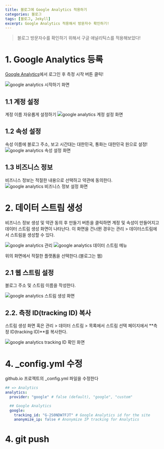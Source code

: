 ```yaml
---
title: 블로그에 Google Analytics 적용하기
categories: 블로그
tags: [블로그, Jekyll]
excerpt: Google Analytics 적용해서 방문자수 확인하기!
---
```


> 블로그 방문자수를 확인하기 위해서 구글 애널리틱스를 적용해보았다!

# 1. Google Analytics 등록

[Google Analytics](https://analytics.google.com/analytics/web/provision/#/provision)에서 로그인 후 측정 시작 버튼 클릭!

![google analytics 시작하기 화면](/img/analytics1.png)

## 1.1 계정 설정

계정 이름 자유롭게 설정하기
![google analytics 계정 설정 화면](/img/analytics2.png)

## 1.2 속성 설정

속성 이름에 블로그 주소, 보고 시간대는 대한민국, 통화는 대한민국 원으로 설정!
![google analytics 속성 설정 화면](/img/analytics3.png)

## 1.3 비즈니스 정보

비즈니스 정보는 적절한 내용으로 선택하고 약관에 동의한다.
![google analytics 비즈니스 정보 설정 화면](/img/analytics4.png)

# 2. 데이터 스트림 생성

비즈니스 정보 생성 및 약관 동의 후 만들기 버튼을 클릭하면 계정 및 속성이 만들어지고 데이터 스트림 생성 화면이 나타난다. 이 화면을 건너뛴 경우는 관리 > 데이터스트림에서 스트림을 생성할 수 있다.

![google analytics 관리](/img/analytics6.png)
![google analytics 데이터 스트림 메뉴](/img/analytics5.png)

위의 화면에서 적절한 플랫폼을 선택한다.(블로그는 웹)

## 2.1 웹 스트림 설정

블로그 주소 및 스트림 이름을 작성한다.

![google analytics 스트림 생성 화면](/img/analytics7.png)

## 2.2. 측정 ID(tracking ID) 복사

스트림 생성 화면 혹은 관리 > 데이터 스트림 > 목록에서 스트림 선택 페이지에서 **측정 ID(tracking ID)**를 복사한다.

![google analytics tracking ID 확인 화면](/img/analytics8.png)

# 4. \_config.yml 수정

github.io 프로젝트의 \_config.yml 파일을 수정한다

```yml
## => Analytics
analytics:
  provider: "google" # false (default), "google", "custom"

  ## Google Analytics
  google:
    tracking_id: "G-2S0NDW7FJT" # Google Analytics id for the site
    anonymize_ip: false # Anonymize IP tracking for Analytics
```

# 4. git push
